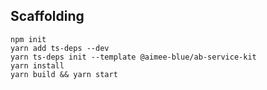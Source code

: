 ## Scaffolding

```
npm init
yarn add ts-deps --dev
yarn ts-deps init --template @aimee-blue/ab-service-kit
yarn install
yarn build && yarn start
```
